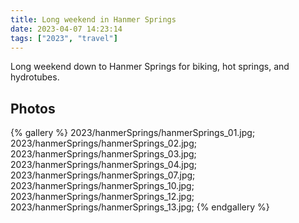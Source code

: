 ```yaml
---
title: Long weekend in Hanmer Springs
date: 2023-04-07 14:23:14
tags: ["2023", "travel"]
---
```


Long weekend down to Hanmer Springs for biking, hot springs, and hydrotubes.

## Photos

{% gallery %}
2023/hanmerSprings/hanmerSprings_01.jpg;
2023/hanmerSprings/hanmerSprings_02.jpg;
2023/hanmerSprings/hanmerSprings_03.jpg;
2023/hanmerSprings/hanmerSprings_04.jpg;
2023/hanmerSprings/hanmerSprings_07.jpg;
2023/hanmerSprings/hanmerSprings_10.jpg;
2023/hanmerSprings/hanmerSprings_12.jpg;
2023/hanmerSprings/hanmerSprings_13.jpg;
{% endgallery %}
